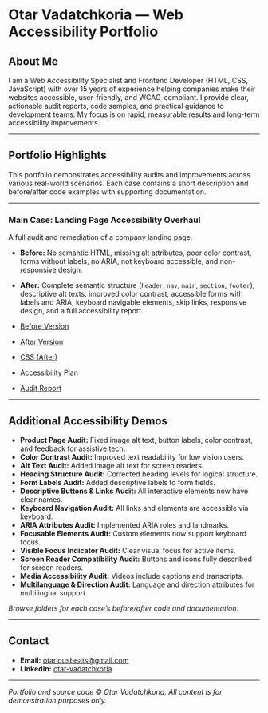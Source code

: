 # Otar Vadatchkoria — Web Accessibility Portfolio

## About Me

I am a Web Accessibility Specialist and Frontend Developer (HTML, CSS, JavaScript) with over 15 years of experience helping companies make their websites accessible, user-friendly, and WCAG-compliant. I provide clear, actionable audit reports, code samples, and practical guidance to development teams. My focus is on rapid, measurable results and long-term accessibility improvements.

---

## Portfolio Highlights

This portfolio demonstrates accessibility audits and improvements across various real-world scenarios. Each case contains a short description and before/after code examples with supporting documentation.

---

### Main Case: Landing Page Accessibility Overhaul

A full audit and remediation of a company landing page.

- **Before:** No semantic HTML, missing alt attributes, poor color contrast, forms without labels, no ARIA, not keyboard accessible, and non-responsive design.
- **After:** Complete semantic structure (`header`, `nav`, `main`, `section`, `footer`), descriptive alt texts, improved color contrast, accessible forms with labels and ARIA, keyboard navigable elements, skip links, responsive design, and a full accessibility report.

- [Before Version](PORTFOLIO/after_services_demo/before.html)
- [After Version](PORTFOLIO/after_services_demo/after.html)
- [CSS (After)](PORTFOLIO/after_services_demo/after.css)
- [Accessibility Plan](PORTFOLIO/after_services_demo/reports/accessibility_plan.docx)
- [Audit Report](PORTFOLIO/after_services_demo/reports/accessibility_report.docx)

---

## Additional Accessibility Demos

- **Product Page Audit:** Fixed image alt text, button labels, color contrast, and feedback for assistive tech.
- **Color Contrast Audit:** Improved text readability for low vision users.
- **Alt Text Audit:** Added image alt text for screen readers.
- **Heading Structure Audit:** Corrected heading levels for logical structure.
- **Form Labels Audit:** Added descriptive labels to form fields.
- **Descriptive Buttons & Links Audit:** All interactive elements now have clear names.
- **Keyboard Navigation Audit:** All links and elements are accessible via keyboard.
- **ARIA Attributes Audit:** Implemented ARIA roles and landmarks.
- **Focusable Elements Audit:** Custom elements now support keyboard focus.
- **Visible Focus Indicator Audit:** Clear visual focus for active items.
- **Screen Reader Compatibility Audit:** Buttons and icons fully described for screen readers.
- **Media Accessibility Audit:** Videos include captions and transcripts.
- **Multilanguage & Direction Audit:** Language and direction attributes for multilingual support.

*Browse folders for each case’s before/after code and documentation.*

---

## Contact

- **Email:** otariousbeats@gmail.com  
- **LinkedIn:** [otar-vadatchkoria](https://www.linkedin.com/in/otar-vadatchkoria)

---

*Portfolio and source code © Otar Vadatchkoria. All content is for demonstration purposes only.*
